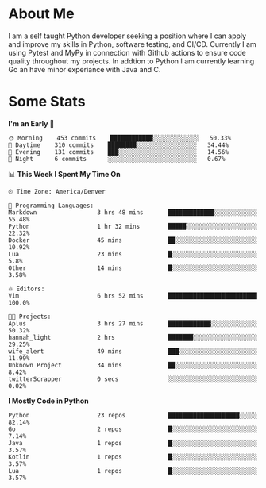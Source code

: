 # About Me
  I am a self taught Python developer seeking a position where I can apply and improve my skills in Python, software testing, and CI/CD. Currently I am using Pytest and MyPy in connection with Github actions to ensure code quality throughout my projects. In addtion to Python I am currently learning Go an have minor experiance with Java and C.
  
 # Some Stats
  
<!--START_SECTION:waka-->
**I'm an Early 🐤** 

```text
🌞 Morning    453 commits    ████████████░░░░░░░░░░░░░   50.33% 
🌆 Daytime    310 commits    ████████░░░░░░░░░░░░░░░░░   34.44% 
🌃 Evening    131 commits    ███░░░░░░░░░░░░░░░░░░░░░░   14.56% 
🌙 Night      6 commits      ░░░░░░░░░░░░░░░░░░░░░░░░░   0.67%

```


📊 **This Week I Spent My Time On** 

```text
⌚︎ Time Zone: America/Denver

💬 Programming Languages: 
Markdown                 3 hrs 48 mins       █████████████░░░░░░░░░░░░   55.48% 
Python                   1 hr 32 mins        █████░░░░░░░░░░░░░░░░░░░░   22.32% 
Docker                   45 mins             ██░░░░░░░░░░░░░░░░░░░░░░░   10.92% 
Lua                      23 mins             █░░░░░░░░░░░░░░░░░░░░░░░░   5.8% 
Other                    14 mins             █░░░░░░░░░░░░░░░░░░░░░░░░   3.58%

🔥 Editors: 
Vim                      6 hrs 52 mins       █████████████████████████   100.0%

🐱‍💻 Projects: 
Aplus                    3 hrs 27 mins       ████████████░░░░░░░░░░░░░   50.32% 
hannah_light             2 hrs               ███████░░░░░░░░░░░░░░░░░░   29.25% 
wife_alert               49 mins             ███░░░░░░░░░░░░░░░░░░░░░░   11.99% 
Unknown Project          34 mins             ██░░░░░░░░░░░░░░░░░░░░░░░   8.42% 
twitterScrapper          0 secs              ░░░░░░░░░░░░░░░░░░░░░░░░░   0.02%

```

**I Mostly Code in Python** 

```text
Python                   23 repos            ████████████████████░░░░░   82.14% 
Go                       2 repos             █░░░░░░░░░░░░░░░░░░░░░░░░   7.14% 
Java                     1 repos             █░░░░░░░░░░░░░░░░░░░░░░░░   3.57% 
Kotlin                   1 repos             █░░░░░░░░░░░░░░░░░░░░░░░░   3.57% 
Lua                      1 repos             █░░░░░░░░░░░░░░░░░░░░░░░░   3.57%

```



<!--END_SECTION:waka-->
